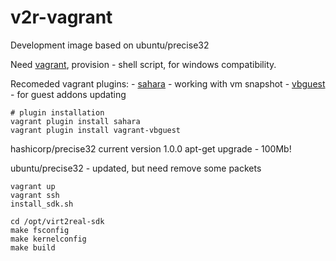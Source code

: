 # v2r-vagrant
Development image based on ubuntu/precise32

Need [vagrant](https://www.vagrantup.com/downloads.html), provision - shell script, for windows compatibility.

Recomeded vagrant plugins:
    - [sahara](https://github.com/jedi4ever/sahara) - working with vm snapshot
    - [vbguest](https://github.com/dotless-de/vagrant-vbguest) - for guest addons updating

    # plugin installation
    vagrant plugin install sahara
    vagrant plugin install vagrant-vbguest

hashicorp/precise32 current version 1.0.0 apt-get upgrade - 100Mb!

ubuntu/precise32 - updated, but need remove some packets

    vagrant up
    vagrant ssh
    install_sdk.sh

    cd /opt/virt2real-sdk
    make fsconfig
    make kernelconfig
    make build


